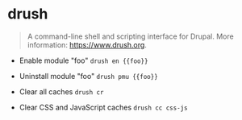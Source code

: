 # drush
> A command-line shell and scripting interface for Drupal.
> More information: <https://www.drush.org>.

- Enable module "foo"
`drush en {{foo}}`

- Uninstall module "foo"
`drush pmu {{foo}}`

- Clear all caches
`drush cr`

- Clear CSS and JavaScript caches
`drush cc css-js`
